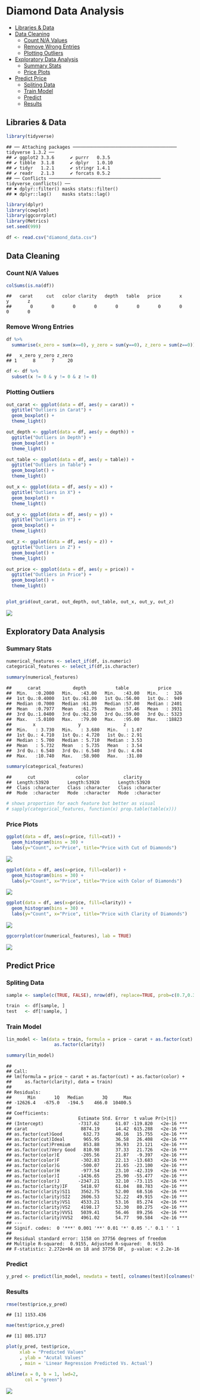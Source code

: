 Diamond Data Analysis
================

-   [Libraries & Data](#libraries--data)
-   [Data Cleaning](#data-cleaning)
    -   [Count N/A Values](#count-na-values)
    -   [Remove Wrong Entries](#remove-wrong-entries)
    -   [Plotting Outliers](#plotting-outliers)
-   [Exploratory Data Analysis](#exploratory-data-analysis)
    -   [Summary Stats](#summary-stats)
    -   [Price Plots](#price-plots)
-   [Predict Price](#predict-price)
    -   [Spliting Data](#spliting-data)
    -   [Train Model](#train-model)
    -   [Predict](#predict)
    -   [Results](#results)

## Libraries & Data

``` r
library(tidyverse)
```

    ## ── Attaching packages ─────────────────────────────────────── tidyverse 1.3.2 ──
    ## ✔ ggplot2 3.3.6      ✔ purrr   0.3.5 
    ## ✔ tibble  3.1.8      ✔ dplyr   1.0.10
    ## ✔ tidyr   1.2.1      ✔ stringr 1.4.1 
    ## ✔ readr   2.1.3      ✔ forcats 0.5.2 
    ## ── Conflicts ────────────────────────────────────────── tidyverse_conflicts() ──
    ## ✖ dplyr::filter() masks stats::filter()
    ## ✖ dplyr::lag()    masks stats::lag()

``` r
library(dplyr)
library(cowplot)
library(ggcorrplot)
library(Metrics)
set.seed(999)

df <- read.csv("diamond_data.csv")
```

## Data Cleaning

### Count N/A Values

``` r
colSums(is.na(df))
```

    ##   carat     cut   color clarity   depth   table   price       x       y       z 
    ##       0       0       0       0       0       0       0       0       0       0

### Remove Wrong Entries

``` r
df %>%
  summarise(x_zero = sum(x==0), y_zero = sum(y==0), z_zero = sum(z==0))
```

    ##   x_zero y_zero z_zero
    ## 1      8      7     20

``` r
df <- df %>% 
  subset(x != 0 & y != 0 & z != 0)
```

### Plotting Outliers

``` r
out_carat <- ggplot(data = df, aes(y = carat)) + 
  ggtitle("Outliers in Carat") + 
  geom_boxplot() + 
  theme_light()

out_depth <- ggplot(data = df, aes(y = depth)) + 
  ggtitle("Outliers in Depth") + 
  geom_boxplot() + 
  theme_light()

out_table <- ggplot(data = df, aes(y = table)) + 
  ggtitle("Outliers in Table") + 
  geom_boxplot() + 
  theme_light()

out_x <- ggplot(data = df, aes(y = x)) + 
  ggtitle("Outliers in X") + 
  geom_boxplot() + 
  theme_light()

out_y <- ggplot(data = df, aes(y = y)) + 
  ggtitle("Outliers in Y") + 
  geom_boxplot() + 
  theme_light()

out_z <- ggplot(data = df, aes(y = z)) + 
  ggtitle("Outliers in Z") + 
  geom_boxplot() + 
  theme_light()

out_price <- ggplot(data = df, aes(y = price)) + 
  ggtitle("Outliers in Price") + 
  geom_boxplot() + 
  theme_light()


plot_grid(out_carat, out_depth, out_table, out_x, out_y, out_z)
```

![](Diamond_Data_Analysis_Price_Pred_files/figure-gfm/plot%20outliers-1.png)<!-- -->

## Exploratory Data Analysis

### Summary Stats

``` r
numerical_features <- select_if(df, is.numeric)
categorical_features <- select_if(df,is.character)

summary(numerical_features)
```

    ##      carat            depth           table           price      
    ##  Min.   :0.2000   Min.   :43.00   Min.   :43.00   Min.   :  326  
    ##  1st Qu.:0.4000   1st Qu.:61.00   1st Qu.:56.00   1st Qu.:  949  
    ##  Median :0.7000   Median :61.80   Median :57.00   Median : 2401  
    ##  Mean   :0.7977   Mean   :61.75   Mean   :57.46   Mean   : 3931  
    ##  3rd Qu.:1.0400   3rd Qu.:62.50   3rd Qu.:59.00   3rd Qu.: 5323  
    ##  Max.   :5.0100   Max.   :79.00   Max.   :95.00   Max.   :18823  
    ##        x                y                z        
    ##  Min.   : 3.730   Min.   : 3.680   Min.   : 1.07  
    ##  1st Qu.: 4.710   1st Qu.: 4.720   1st Qu.: 2.91  
    ##  Median : 5.700   Median : 5.710   Median : 3.53  
    ##  Mean   : 5.732   Mean   : 5.735   Mean   : 3.54  
    ##  3rd Qu.: 6.540   3rd Qu.: 6.540   3rd Qu.: 4.04  
    ##  Max.   :10.740   Max.   :58.900   Max.   :31.80

``` r
summary(categorical_features)
```

    ##      cut               color             clarity         
    ##  Length:53920       Length:53920       Length:53920      
    ##  Class :character   Class :character   Class :character  
    ##  Mode  :character   Mode  :character   Mode  :character

``` r
# shows proportion for each feature but better as visual 
# sapply(categorical_features, function(x) prop.table(table(x)))  
```

### Price Plots

``` r
ggplot(data = df, aes(x=price, fill=cut)) + 
  geom_histogram(bins = 30) +
  labs(y="Count", x="Price", title="Price with Cut of Diamonds") 
```

![](Diamond_Data_Analysis_Price_Pred_files/figure-gfm/price_cat-1.png)<!-- -->

``` r
ggplot(data = df, aes(x=price, fill=color)) + 
  geom_histogram(bins = 30) +
  labs(y="Count", x="Price", title="Price with Color of Diamonds") 
```

![](Diamond_Data_Analysis_Price_Pred_files/figure-gfm/price_cat-2.png)<!-- -->

``` r
ggplot(data = df, aes(x=price, fill=clarity)) + 
  geom_histogram(bins = 30) +
  labs(y="Count", x="Price", title="Price with Clarity of Diamonds") 
```

![](Diamond_Data_Analysis_Price_Pred_files/figure-gfm/price_cat-3.png)<!-- -->

``` r
ggcorrplot(cor(numerical_features), lab = TRUE)
```

![](Diamond_Data_Analysis_Price_Pred_files/figure-gfm/correlation_plot-1.png)<!-- -->

## Predict Price

### Spliting Data

``` r
sample <- sample(c(TRUE, FALSE), nrow(df), replace=TRUE, prob=c(0.7,0.3))

train  <- df[sample, ]
test   <- df[!sample, ]
```

### Train Model

``` r
lin_model <- lm(data = train, formula = price ~ carat + as.factor(cut) + as.factor(color) + 
                  as.factor(clarity))

summary(lin_model)
```

    ## 
    ## Call:
    ## lm(formula = price ~ carat + as.factor(cut) + as.factor(color) + 
    ##     as.factor(clarity), data = train)
    ## 
    ## Residuals:
    ##      Min       1Q   Median       3Q      Max 
    ## -12626.4   -675.0   -194.5    466.0  10400.5 
    ## 
    ## Coefficients:
    ##                         Estimate Std. Error  t value Pr(>|t|)    
    ## (Intercept)             -7317.62      61.07 -119.820   <2e-16 ***
    ## carat                    8874.19      14.42  615.288   <2e-16 ***
    ## as.factor(cut)Good        632.73      40.16   15.755   <2e-16 ***
    ## as.factor(cut)Ideal       965.95      36.58   26.408   <2e-16 ***
    ## as.factor(cut)Premium     853.88      36.93   23.121   <2e-16 ***
    ## as.factor(cut)Very Good   810.98      37.33   21.726   <2e-16 ***
    ## as.factor(color)E        -205.56      21.87   -9.397   <2e-16 ***
    ## as.factor(color)F        -302.83      22.13  -13.683   <2e-16 ***
    ## as.factor(color)G        -500.07      21.65  -23.100   <2e-16 ***
    ## as.factor(color)H        -977.54      23.10  -42.319   <2e-16 ***
    ## as.factor(color)I       -1436.65      25.90  -55.477   <2e-16 ***
    ## as.factor(color)J       -2347.21      32.10  -73.115   <2e-16 ***
    ## as.factor(clarity)IF     5418.97      61.04   88.783   <2e-16 ***
    ## as.factor(clarity)SI1    3562.75      52.00   68.516   <2e-16 ***
    ## as.factor(clarity)SI2    2606.53      52.22   49.915   <2e-16 ***
    ## as.factor(clarity)VS1    4533.21      53.16   85.274   <2e-16 ***
    ## as.factor(clarity)VS2    4198.17      52.30   80.275   <2e-16 ***
    ## as.factor(clarity)VVS1   5039.41      56.46   89.256   <2e-16 ***
    ## as.factor(clarity)VVS2   4961.02      54.77   90.584   <2e-16 ***
    ## ---
    ## Signif. codes:  0 '***' 0.001 '**' 0.01 '*' 0.05 '.' 0.1 ' ' 1
    ## 
    ## Residual standard error: 1158 on 37756 degrees of freedom
    ## Multiple R-squared:  0.9155, Adjusted R-squared:  0.9155 
    ## F-statistic: 2.272e+04 on 18 and 37756 DF,  p-value: < 2.2e-16

### Predict

``` r
y_pred <- predict(lin_model, newdata = test[, colnames(test)[colnames(test) != 'price']])
```

### Results

``` r
rmse(test$price,y_pred)
```

    ## [1] 1153.436

``` r
mae(test$price,y_pred)
```

    ## [1] 805.1717

``` r
plot(y_pred, test$price,
     xlab = "Predicted Values"
     , ylab = "Acutal Values"
     , main = 'Linear Regression Predicted Vs. Actual')

abline(a = 0, b = 1, lwd=2,
       col = "green")
```

![](Diamond_Data_Analysis_Price_Pred_files/figure-gfm/reg_results-1.png)<!-- -->
